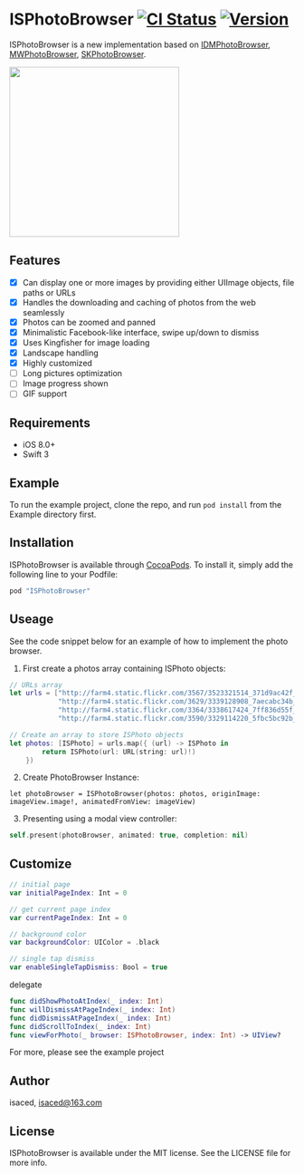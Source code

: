 # ISPhotoBrowser [![CI Status](http://img.shields.io/travis/isaced/ISPhotoBrowser.svg?style=flat)](https://travis-ci.org/isaced/ISPhotoBrowser) [![Version](https://img.shields.io/cocoapods/v/ISPhotoBrowser.svg?style=flat)](http://cocoapods.org/pods/ISPhotoBrowser)

ISPhotoBrowser is a new implementation based on [IDMPhotoBrowser](https://github.com/thiagoperes/IDMPhotoBrowser), [MWPhotoBrowser](https://github.com/mwaterfall/MWPhotoBrowser), [SKPhotoBrowser](https://github.com/suzuki-0000/SKPhotoBrowser).

<img width="300" src="http://ww2.sinaimg.cn/large/006tKfTcgy1ff27gyoly7j30ku112x6k.jpg" />

## Features

- [x] Can display one or more images by providing either UIImage objects, file paths or URLs
- [x] Handles the downloading and caching of photos from the web seamlessly
- [x] Photos can be zoomed and panned
- [x] Minimalistic Facebook-like interface, swipe up/down to dismiss
- [x] Uses Kingfisher for image loading
- [x] Landscape handling
- [x] Highly customized
- [ ] Long pictures optimization
- [ ] Image progress shown
- [ ] GIF support

## Requirements

- iOS 8.0+
- Swift 3

## Example

To run the example project, clone the repo, and run `pod install` from the Example directory first.

## Installation

ISPhotoBrowser is available through [CocoaPods](http://cocoapods.org). To install
it, simply add the following line to your Podfile:

```ruby
pod "ISPhotoBrowser"
```

## Useage

See the code snippet below for an example of how to implement the photo browser.

1. First create a photos array containing ISPhoto objects:

```Swift
// URLs array
let urls = ["http://farm4.static.flickr.com/3567/3523321514_371d9ac42f_b.jpg",
            "http://farm4.static.flickr.com/3629/3339128908_7aecabc34b_b.jpg",
            "http://farm4.static.flickr.com/3364/3338617424_7ff836d55f_b.jpg",
            "http://farm4.static.flickr.com/3590/3329114220_5fbc5bc92b_b.jpg"]

// Create an array to store ISPhoto objects
let photos: [ISPhoto] = urls.map({ (url) -> ISPhoto in
        return ISPhoto(url: URL(string: url)!)
    })
```

2. Create PhotoBrowser Instance:

```
let photoBrowser = ISPhotoBrowser(photos: photos, originImage: imageView.image!, animatedFromView: imageView)
```

3. Presenting using a modal view controller:

```Swift
self.present(photoBrowser, animated: true, completion: nil)
```

## Customize


```Swift
// initial page
var initialPageIndex: Int = 0

// get current page index
var currentPageIndex: Int = 0

// background color
var backgroundColor: UIColor = .black

// single tap dismiss
var enableSingleTapDismiss: Bool = true
```

delegate

```Swift
func didShowPhotoAtIndex(_ index: Int)
func willDismissAtPageIndex(_ index: Int)
func didDismissAtPageIndex(_ index: Int)
func didScrollToIndex(_ index: Int)
func viewForPhoto(_ browser: ISPhotoBrowser, index: Int) -> UIView?
```

For more, please see the example project

## Author

isaced, isaced@163.com

## License

ISPhotoBrowser is available under the MIT license. See the LICENSE file for more info.
